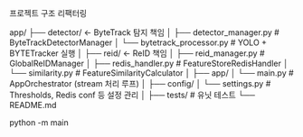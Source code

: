 프로젝트 구조 리팩터링

app/
├── detector/                      ← ByteTrack 탐지 책임
│   ├── detector_manager.py        # ByteTrackDetectorManager
│   └── bytetrack_processor.py     # YOLO + BYTETracker 실행
│
├── reid/                          ← ReID 책임
│   ├── reid_manager.py            # GlobalReIDManager
│   ├── redis_handler.py           # FeatureStoreRedisHandler
│   └── similarity.py              # FeatureSimilarityCalculator
│
├── app/
│   └── main.py                    # AppOrchestrator (stream 처리 루프)
│
├── config/
│   └── settings.py                # Thresholds, Redis conf 등 설정 관리
│
├── tests/                         # 유닛 테스트
└── README.md


python -m main
